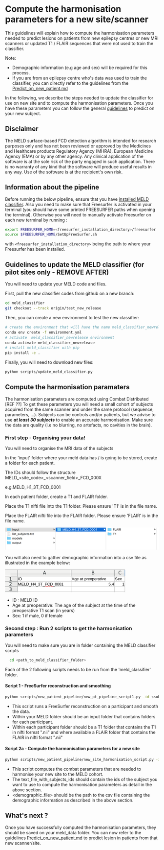 # Compute the harmonisation parameters for a new site/scanner

This guidelines will explain how to compute the harmonisation parameters needed to predict lesions on patients from new epilepsy centres or new MRI scanners or updated T1 / FLAIR sequences that were not used to train the classifier. 

Note: 
- Demographic information (e.g age and sex) will be required for this process.
- If you are from an epilepsy centre who's data was used to train the classifier, you can directly refer to the guidelines from the [Predict_on_new_patient.md](Predict_on_new_patient.md)

In the following, we describe the steps needed to update the classifier for use on new site and to compute the harmonisation parameters. 
Once you have these parameters you can follow the general [guidelines](Predict_on_new_patient.md) to predict on your new subject.

## Disclaimer

The MELD surface-based FCD detection algorithm is intended for research purposes only and has not been reviewed or approved by the Medicines and Healthcare products Regulatory Agency (MHRA), European Medicine Agency (EMA) or by any other agency. Any clinical application of the software is at the sole risk of the party engaged in such application. There is no warranty of any kind that the software will produce useful results in any way. Use of the software is at the recipient's own risk.

## Information about the pipeline
Before running the below pipeline, ensure that you have [installed MELD classifier](README.md#installation).
Also you need to make sure that Freesurfer is activated in your terminal (you should have some printed FREESURFER paths when opening the terminal). Otherwise you will need to manually activate Freesurfer on each new terminal by running : 
```bash
export FREESURFER_HOME=<freesurfer_installation_directory>/freesurfer
source $FREESURFER_HOME/SetUpFreeSurfer.sh
```
with `<freesurfer_installation_directory>` being the path to where your Freesurfer has been installed.

## Guidelines to update the MELD classifier (for pilot sites only - REMOVE AFTER)
You will need to update your MELD code and files.

First, pull the new classifier codes from github on a new branch:  
```bash
cd meld_classifier 
git checkout --track origin/test_new_release 
```
 
Then, you can create a new environment to test the new classifier: 
```bash
# create the environment that will have the name meld_classifier_newrelease 
conda env create -f environment.yml 
# activate  meld_classifier_newrelease environment 
conda activate meld_classifier_newrelease 
# install meld_classifier with pip 
pip install -e . 
```

Finally, you will need to download new files: 
```bash
python scripts/update_meld_classifier.py 
```

## Compute the harmonisation paramaters 

The harmonisation parameters are computed using Combat Distributed [REF ??]
To get these parameters you will need a small cohort of subjects acquired from the same scanner and under the same protocol (sequence, parameters, ...).
Subjects can be controls and/or patients, but we advise to use ***at least 30 subjects*** to enable an accurate harmonisation. 
Make sure the data are quality (i.e no blurring, no artefacts, no cavities in the brain).

### First step - Organising your data!
You will need to organise the MRI data of the subjects

In the 'input' folder where your meld data has / is going to be stored, create a folder for each patient. 

The IDs should follow the structure MELD\_<site\_code>\_<scanner\_field>\_FCD\_000X

e.g.MELD\_H1\_3T\_FCD\_0001 

In each patient folder, create a T1 and FLAIR folder.

Place the T1 nifti file into the T1 folder. Please ensure 'T1' is in the file name.

Place the FLAIR nifti file into the FLAIR folder. Please ensure 'FLAIR' is in the file name.

![example](images/example_folder_structure.png)

You will also need to gather demographic information into a csv file as illustrated in the example below:

![example](images/example_demographic_csv.PNG)
- ID : MELD ID
- Age at preoperative: The age of the subject at the time of the preoperative T1 scan (in years)
- Sex: 1 if male, 0 if female

### Second step : Run 2 scripts to get the harmonisation parameters
You will need to make sure you are in folder containing the MELD classifier scripts
```bash
  cd <path_to_meld_classifier_folder>
```
Each of the 2 following scripts needs to be run from the 'meld_classifier' folder. 

#### Script 1 - FreeSurfer reconstruction and smoothing
```bash
python scripts/new_patient_pipeline/new_pt_pipeline_script1.py -id <sub_id> -site <site_code>
```
- This script runs a FreeSurfer reconstruction on a participant and smooth the data.
- Within your MELD folder should be an input folder that contains folders for each participant. 
- Within each participant folder should be a T1 folder that contains the T1 in nifti format ".nii" and where available a FLAIR folder that contains the FLAIR in nifti format ".nii"

#### Script 2a - Compute the harmonisation parameters for a new site
```bash
python scripts/new_patient_pipeline/new_site_harmonisation_script.py -ids <text_file_with_subjects_ids> -site <site_code> -demos <demographic_file>
```
- This script computes the combat parameters that are needed to harmonise your new site to the MELD cohort.
- The text_file_with_subjects_ids should contain the ids of the subject you want to use to compute the harmonisation parameters as detail in the above section.
- <demographic_file> should be the path to the csv file containing the demographic information as described in the above section.


## What's next ? 
Once you have successfully computed the harmonisation parameters, they should be saved on your meld_data folder.
You can now refer to the guidelines [Predict_on_new_patient.md](Predict_on_new_patient.md) to predict lesion in patients from that new scanner/site.
